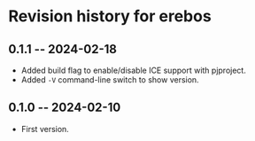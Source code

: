# Revision history for erebos

## 0.1.1 -- 2024-02-18

* Added build flag to enable/disable ICE support with pjproject.
* Added `-V` command-line switch to show version.

## 0.1.0 -- 2024-02-10

* First version.
